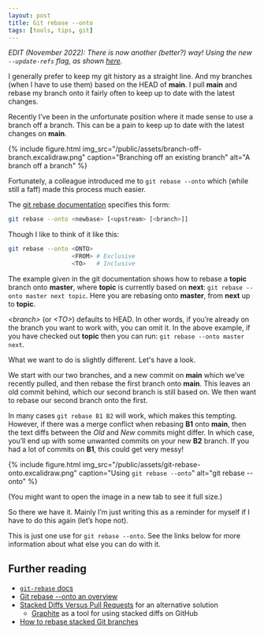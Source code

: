 ```yaml
---
layout: post
title: Git rebase --onto
tags: [tools, tips, git]
---
```


<!-- markdownlint-disable MD033 -->

*EDIT (November 2022): There is now another (better?) way! Using the new `--update-refs` flag, as shown [here](https://adamj.eu/tech/2022/10/15/how-to-rebase-stacked-git-branches/).*

I generally prefer to keep my git history as a straight line. And my branches (when I have to use them) based on the HEAD of **main**. I pull **main** and rebase my branch onto it fairly often to keep up to date with the latest changes.

Recently I’ve been in the unfortunate position where it made sense to use a branch off a branch. This can be a pain to keep up to date with the latest changes on **main**.

{% include figure.html
  img_src="/public/assets/branch-off-branch.excalidraw.png"
  caption="Branching off an existing branch"
  alt="A branch off a branch"
%}

Fortunately, a colleague introduced me to `git rebase --onto` which (while still a faff) made this process much easier.

The [git rebase documentation](https://git-scm.com/docs/git-rebase) specifies this form:

```bash
git rebase --onto <newbase> [<upstream> [<branch>]]
```

Though I like to think of it like this:

```bash
git rebase --onto <ONTO>
                  <FROM> # Exclusive
                  <TO>   # Inclusive
```

The example given in the git documentation shows how to rebase a **topic** branch onto **master**, where **topic** is currently based on **next**: `git rebase --onto master next topic`. Here you are rebasing onto **master**, from **next** up to **topic**.

*\<branch\>* (or *\<TO\>*) defaults to HEAD. In other words, if you’re already on the branch you want to work with, you can omit it. In the above example, if you have checked out **topic** then you can run: `git rebase --onto master next`.

What we want to do is slightly different. Let's have a look.

We start with our two branches, and a new commit on **main** which we’ve recently pulled, and then rebase the first branch onto **main**. This leaves an old commit behind, which our second branch is still based on. We then want to rebase our second branch onto the first.

In many cases `git rebase B1 B2` will work, which makes this tempting. However, if there was a merge conflict when rebasing **B1** onto **main**, then the text diffs between the *Old* and *New* commits might differ. In which case, you’ll end up with some unwanted commits on your new **B2** branch. If you had a lot of commits on **B1**, this could get very messy!

{% include figure.html
  img_src="/public/assets/git-rebase-onto.excalidraw.png"
  caption="Using `git rebase --onto`"
  alt="git rebase --onto"
%}

(You might want to open the image in a new tab to see it full size.)

So there we have it. Mainly I’m just writing this as a reminder for myself if I have to do this again (let’s hope not).

This is just one use for `git rebase --onto`. See the links below for more information about what else you can do with it.

## Further reading

- [`git-rebase` docs](https://git-scm.com/docs/git-rebase)
- [Git rebase --onto an overview](https://womanonrails.com/git-rebase-onto)
- [Stacked Diffs Versus Pull Requests](https://jg.gg/2018/09/29/stacked-diffs-versus-pull-requests/) for an alternative solution
  - [Graphite](https://graphite.dev/) as a tool for using stacked diffs on GitHub
- [How to rebase stacked Git branches](https://adamj.eu/tech/2022/10/15/how-to-rebase-stacked-git-branches/)
